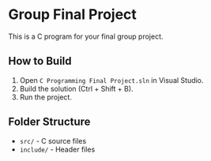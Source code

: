 # Group Final Project

This is a C program for your final group project.

## How to Build

1. Open `C Programming Final Project.sln` in Visual Studio.
2. Build the solution (Ctrl + Shift + B).
3. Run the project.

## Folder Structure

- `src/` - C source files
- `include/` - Header files
